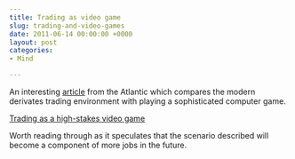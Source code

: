 ```yaml
---
title: Trading as video game
slug: trading-and-video-games
date: 2011-06-14 00:00:00 +0000
layout: post
categories: 
- Mind

---
```

An interesting [article][google] from the Atlantic which compares&#xa0;the modern derivates trading environment with playing a sophisticated computer game.
  
[Trading as a high-stakes video game][google]
  
Worth reading through as it speculates that the scenario described will become a component of more jobs in the future.

[google]: http://feedproxy.google.com/~r/jblanton/~3/9ZkApo9TT28/
